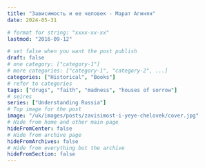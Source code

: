 ```yaml
---
title: "Зависимость и ее человек - Марат Агинян"
date: 2024-05-31

# format for string: "xxxx-xx-xx"
lastmod: "2016-09-12"

# set false when you want the post publish
draft: false
# one category: ["category-1"]
# more categories: ["category-1", "category-2", ...]
categories: ["Historical", "Books"]
# refer to categories
tags: ["drugs", "faith", "madness", "houses of sorrow"]
# seires
series: ["Understanding Russia"]
# Top image for the post
image: "/uk/images/posts/zavisimost-i-yeye-chelovek/cover.jpg"
# Hide from home and other main page
hideFromCenter: false
# Hide from archive page
hideFromArchives: false
# Hide from everything but the archive
hideFromSection: false
---
```


<!--more-->